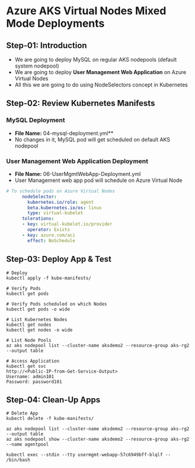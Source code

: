 # Azure AKS Virtual Nodes Mixed Mode Deployments

## Step-01: Introduction
- We are going to deploy MySQL on regular AKS nodepools (default system nodepool)
- We are going to deploy **User Management Web Application** on Azure Virtual Nodes
- All this we are going to do using NodeSelectors concept in Kubernetes

## Step-02: Review Kubernetes Manifests
### MySQL Deployment 
- **File Name:** 04-mysql-deployment.yml**
- No changes in it, MySQL pod will get scheduled on default AKS nodepool

### User Management Web Application Deployment
- **File Name:** 06-UserMgmtWebApp-Deployment.yml
- User Management web app pod will schedule on Azure Virtual Node
```yaml
# To schedule pods on Azure Virtual Nodes            
      nodeSelector:
        kubernetes.io/role: agent
        beta.kubernetes.io/os: linux
        type: virtual-kubelet
      tolerations:
      - key: virtual-kubelet.io/provider
        operator: Exists
      - key: azure.com/aci
        effect: NoSchedule    
```

## Step-03: Deploy App & Test
```
# Deploy
kubectl apply -f kube-manifests/

# Verify Pods
kubectl get pods

# Verify Pods scheduled on which Nodes
kubectl get pods -o wide

# List Kubernetes Nodes
kubectl get nodes 
kubectl get nodes -o wide

# List Node Pools
az aks nodepool list --cluster-name aksdemo2 --resource-group aks-rg2 --output table

# Access Application
kubectl get svc
http://<Public-IP-from-Get-Service-Output>
Username: admin101
Password: password101
```


## Step-04: Clean-Up Apps
```
# Delete App
kubectl delete -f kube-manifests/
```


```
az aks nodepool list --cluster-name aksdemo2 --resource-group aks-rg2 --output table
az aks nodepool show --cluster-name aksdemo2 --resource-group aks-rg2 --name agentpool

kubectl exec --stdin --tty usermgmt-webapp-57c6949bff-blqlf -- /bin/bash

```